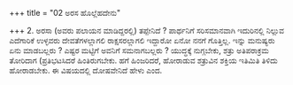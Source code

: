 +++
title = "02 ಅರಸ ಹೊಲ್ಲೆಹದೇನು"

+++
2. ಅರಸಾ (ಅವರು ಪಲಾಯನ ಮಾಡಿದ್ದರಲ್ಲಿ) ತಪ್ಪೇನಿದೆ ? ಪಾರ್ಥನಿಗೆ ಸರಿಸಮಾನವಾಗಿ ಇದುರಿನಲ್ಲಿ ನಿಲ್ಲುವ ಎದೆಗಾರಿಕೆ ಉಳ್ಳವರು ದೇವತೆಗಳಲ್ಲಾಗಲಿ ರಾಕ್ಷಸರಲ್ಲಾಗಲಿ ಇದ್ದಾರೋ ಏನೋ ನನಗೆ ಗೊತ್ತಿಲ್ಲ. ಇನ್ನು ಮನುಷ್ಯರು ಏನು ಮಾಡಬಲ್ಲರು ? ಎಷ್ಟರ ಮಟ್ಟಿಗೆ ಅವನಿಗೆ ಸಮನಾಗಬಲ್ಲರು ? ಯುದ್ಧಕ್ಕೆ ನುಗ್ಗಬೇಕು, ಶತ್ರು ಅತಿಪರಾಕ್ರಮ ತೋರಿದಾಗ (ಪ್ರತಿಭಟಸಿದರೆ ಹಿಂತಿರುಗಬೇಕು. ಹಗೆ ಹಿಂಜರಿದರೆ, ಹೋರಾಡುವ ಶತ್ರುವಿನ ಶಕ್ತಿಯ ಇತಿಮಿತಿ ತಿಳಿದು ಹೋರಾಡಬೇಕು. ಈ ವಿಷಯದಲ್ಲಿ ದೋಷವೇನಿದೆ ಹೇಳು ಎಂದ.